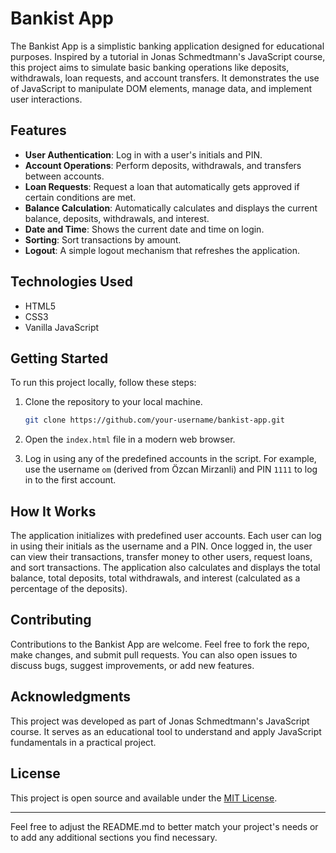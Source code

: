 # Bankist App

The Bankist App is a simplistic banking application designed for educational purposes. Inspired by a tutorial in Jonas Schmedtmann's JavaScript course, this project aims to simulate basic banking operations like deposits, withdrawals, loan requests, and account transfers. It demonstrates the use of JavaScript to manipulate DOM elements, manage data, and implement user interactions.

## Features

- **User Authentication**: Log in with a user's initials and PIN.
- **Account Operations**: Perform deposits, withdrawals, and transfers between accounts.
- **Loan Requests**: Request a loan that automatically gets approved if certain conditions are met.
- **Balance Calculation**: Automatically calculates and displays the current balance, deposits, withdrawals, and interest.
- **Date and Time**: Shows the current date and time on login.
- **Sorting**: Sort transactions by amount.
- **Logout**: A simple logout mechanism that refreshes the application.

## Technologies Used

- HTML5
- CSS3
- Vanilla JavaScript

## Getting Started

To run this project locally, follow these steps:

1. Clone the repository to your local machine.
   
   ```bash
   git clone https://github.com/your-username/bankist-app.git
   ```

2. Open the `index.html` file in a modern web browser.

3. Log in using any of the predefined accounts in the script. For example, use the username `om` (derived from Özcan Mirzanli) and PIN `1111` to log in to the first account.

## How It Works

The application initializes with predefined user accounts. Each user can log in using their initials as the username and a PIN. Once logged in, the user can view their transactions, transfer money to other users, request loans, and sort transactions. The application also calculates and displays the total balance, total deposits, total withdrawals, and interest (calculated as a percentage of the deposits).

## Contributing

Contributions to the Bankist App are welcome. Feel free to fork the repo, make changes, and submit pull requests. You can also open issues to discuss bugs, suggest improvements, or add new features.

## Acknowledgments

This project was developed as part of Jonas Schmedtmann's JavaScript course. It serves as an educational tool to understand and apply JavaScript fundamentals in a practical project.

## License

This project is open source and available under the [MIT License](LICENSE.md).

---

Feel free to adjust the README.md to better match your project's needs or to add any additional sections you find necessary.
